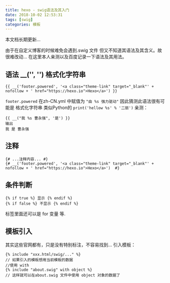 ```yaml
---
title: hexo - swig语法及其入门
date: 2018-10-02 12:53:31
tags: [swig]
categories: 模板
---
```

本文档长期更新...
<!-- more -->
由于在自定义博客的时候难免会遇到.swig 文件 但又不知道其语法及其含义。故很难改动...
在这里本人亲测以及百度记录一下语法及其用法。

## 语法 __('', '') 格式化字符串
```
{{ __('footer.powered', '<a class="theme-link" target="_blank"' + nofollow + ' href="https://hexo.io">Hexo</a>') }}
```
`footer.powered` 在zh-CN.yml 中赋值为 `"由 %s 强力驱动"`
因此猜测此语法很有可能是 格式化字符串 类似Python的 `print('hellow %s' % '二丽')`
亲测：
```
{{ __("我 %s 曹永强", '是') }}
输出
我 是 曹永强
```
## 注释 
```
{# ...注释内容... #}
{# __('footer.powered', '<a class="theme-link" target="_blank"' + nofollow + ' href="https://hexo.io">Hexo</a>')  #}  
```

## 条件判断
```
{% if true %} 显示 {% endif %}
{% if false %} 不显示 {% endif %}
```
标签里面还可以是 for  变量 等.

## 模板引入
其实这些官网都有，只是没有特别标注，不容易找到...
引入模板：
```
{% include "xxx.html/swig/..." %}
// 如果引入的模板想用当前模板的数据
//使用 with
{% include "about.swig" with object %}
// 这样就可以在about.swig 文件中使用 object 对象的数据了

```


